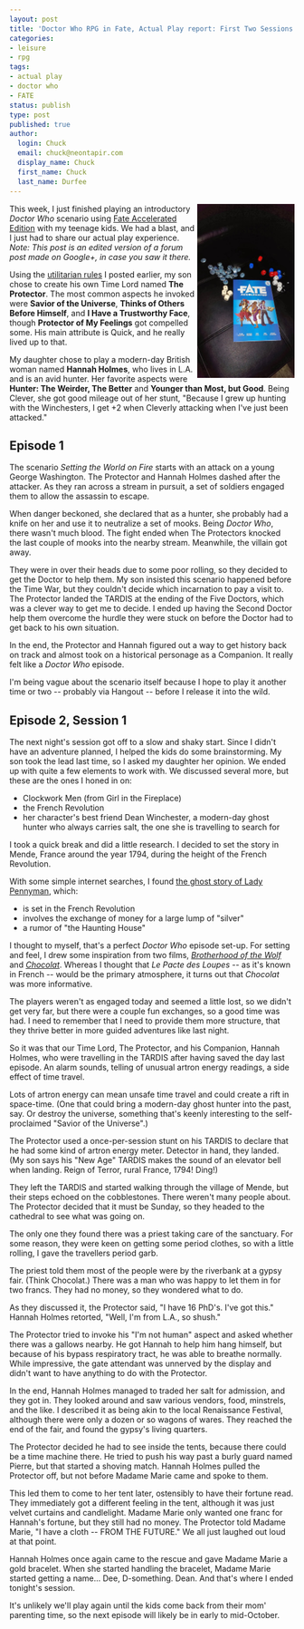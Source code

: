 ```yaml
---
layout: post
title: 'Doctor Who RPG in Fate, Actual Play report: First Two Sessions'
categories:
- leisure
- rpg
tags:
- actual play
- doctor who
- FATE
status: publish
type: post
published: true
author:
  login: Chuck
  email: chuck@neontapir.com
  display_name: Chuck
  first_name: Chuck
  last_name: Durfee
---
```

<img src="/assets/IMAG0313.jpg" width="172" height="307" alt="Fate book and dice" style="float: right;" />

This week, I just finished playing an introductory _Doctor Who_ scenario using [Fate Accelerated Edition](http://www.evilhat.com/home/fae/‎) with my teenage kids. We had a blast, and I just had to share our actual play experience. _Note: This post is an edited version of a forum post made on Google+, in case you saw it there._

Using the [utilitarian rules](http://neontapir.com/wp/2013/08/fate-accelerated-edition-doctor-who/) I posted earlier, my son chose to create his own Time Lord named **The Protector**. The most common aspects he invoked were __Savior of the Universe__, __Thinks of Others Before Himself__, and __I Have a Trustworthy Face__, though __Protector of My Feelings__ got compelled some. His main attribute is Quick, and he really lived up to that.

My daughter chose to play a modern-day British woman named **Hannah Holmes**, who lives in L.A. and is an avid hunter. Her favorite aspects were __Hunter: The Weirder, The Better__ and __Younger than Most, but Good__. Being Clever, she got good mileage out of her stunt, "Because I grew up hunting with the Winchesters, I get +2 when Cleverly attacking when I've just been attacked."

## Episode 1

The scenario _Setting the World on Fire_ starts with an attack on a young George Washington. The Protector and Hannah Holmes dashed after the attacker. As they ran across a stream in pursuit, a set of soldiers engaged them to allow the assassin to escape.

When danger beckoned, she declared that as a hunter, she probably had a knife on her and use it to neutralize a set of mooks. Being _Doctor Who_, there wasn't much blood. The fight ended when The Protectors knocked the last couple of mooks into the nearby stream. Meanwhile, the villain got away.

They were in over their heads due to some poor rolling, so they decided to get the Doctor to help them. My son insisted this scenario happened before the Time War, but they couldn't decide which incarnation to pay a visit to. The Protector landed the TARDIS at the ending of the Five Doctors, which was a clever way to get me to decide. I ended up having the Second Doctor help them overcome the hurdle they were stuck on before the Doctor had to get back to his own situation.

In the end, the Protector and Hannah figured out a way to get history back on track and almost took on a historical personage as a Companion. It really felt like a _Doctor Who_ episode.

I'm being vague about the scenario itself because I hope to play it another time or two -- probably via Hangout -- before I release it into the wild.

## Episode 2, Session 1

The next night's session got off to a slow and shaky start. Since I didn't have an adventure planned, I helped the kids do some brainstorming. My son took the lead last time, so I asked my daughter her opinion. We ended up with quite a few elements to work with. We discussed several more, but these are the ones I honed in on:

*   Clockwork Men (from Girl in the Fireplace)
*   the French Revolution
*   her character's best friend Dean Winchester, a modern-day ghost hunter who always carries salt, the one she is travelling to search for

I took a quick break and did a little research. I decided to set the story in Mende, France around the year 1794, during the height of the French Revolution.

With some simple internet searches, I found [the ghost story of Lady Pennyman](http://books.google.com/books?id=-DiAWeAtWhsC), which:

*   is set in the French Revolution
*   involves the exchange of money for a large lump of "silver"
*   a rumor of "the Haunting House"

I thought to myself, that's a perfect _Doctor Who_ episode set-up. For setting and feel, I drew some inspiration from two films, [_Brotherhood of the Wolf_](http://www.imdb.com/title/tt0237534/) and [_Chocolat_](http://www.imdb.com/title/tt0241303/‎). Whereas I thought that _Le Pacte des Loupes_ -- as it's known in French -- would be the primary atmosphere, it turns out that _Chocolat_ was more informative.

The players weren't as engaged today and seemed a little lost, so we didn't get very far, but there were a couple fun exchanges, so a good time was had. I need to remember that I need to provide them more structure, that they thrive better in more guided adventures like last night.

So it was that our Time Lord, The Protector, and his Companion, Hannah Holmes, who were travelling in the TARDIS after having saved the day last episode. An alarm sounds, telling of unusual artron energy readings, a side effect of time travel.

Lots of artron energy can mean unsafe time travel and could create a rift in space-time. (One that could bring a modern-day ghost hunter into the past, say. Or destroy the universe, something that's keenly interesting to the self-proclaimed "Savior of the Universe".)

The Protector used a once-per-session stunt on his TARDIS to declare that he had some kind of artron energy meter. Detector in hand, they landed. (My son says his "New Age" TARDIS makes the sound of an elevator bell when landing. Reign of Terror, rural France, 1794! Ding!)

They left the TARDIS and started walking through the village of Mende, but their steps echoed on the cobblestones. There weren't many people about. The Protector decided that it must be Sunday, so they headed to the cathedral to see what was going on.

The only one they found there was a priest taking care of the sanctuary. For some reason, they were keen on getting some period clothes, so with a little rolling, I gave the travellers period garb.

The priest told them most of the people were by the riverbank at a gypsy fair. (Think Chocolat.) There was a man who was happy to let them in for two francs. They had no money, so they wondered what to do.

As they discussed it, the Protector said, "I have 16 PhD's. I've got this." Hannah Holmes retorted, "Well, I'm from L.A., so shush."

The Protector tried to invoke his "I'm not human" aspect and asked whether there was a gallows nearby. He got Hannah to help him hang himself, but because of his bypass respiratory tract, he was able to breathe normally. While impressive, the gate attendant was unnerved by the display and didn't want to have anything to do with the Protector.

In the end, Hannah Holmes managed to traded her salt for admission, and they got in. They looked around and saw various vendors, food, minstrels, and the like. I described it as being akin to the local Renaissance Festival, although there were only a dozen or so wagons of wares. They reached the end of the fair, and found the gypsy's living quarters.

The Protector decided he had to see inside the tents, because there could be a time machine there. He tried to push his way past a burly guard named Pierre, but that started a shoving match. Hannah Holmes pulled the Protector off, but not before Madame Marie came and spoke to them.

This led them to come to her tent later, ostensibly to have their fortune read. They immediately got a different feeling in the tent, although it was just velvet curtains and candlelight. Madame Marie only wanted one franc for Hannah's fortune, but they still had no money. The Protector told Madame Marie, "I have a cloth -- FROM THE FUTURE." We all just laughed out loud at that point.

Hannah Holmes once again came to the rescue and gave Madame Marie a gold bracelet. When she started handling the bracelet, Madame Marie started getting a name... Dee, D-something. Dean. And that's where I ended tonight's session.

It's unlikely we'll play again until the kids come back from their mom' parenting time, so the next episode will likely be in early to mid-October.
